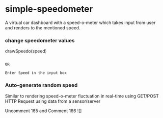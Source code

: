 # simple-speedometer
A virtual car dashboard with a speed-o-meter which takes input from user and renders to the mentioned speed.

### change speedometer values

drawSpeedo(speed)
```

OR

Enter Speed in the input box
```
### Auto-generate random speed
Similar to rendering speed-o-meter fluctuation in real-time using GET/POST HTTP Request using data from a sensor/server

Uncomment 165 and Comment 166
![]